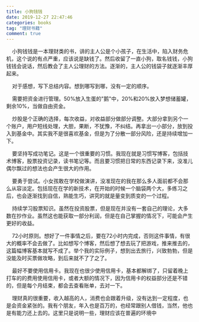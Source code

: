 ```yaml
---
title: 小狗钱钱
date: 2019-12-27 22:47:46
categories: books
tag: "理财书籍"
comment: true
---
```


&nbsp;&nbsp;&nbsp;&nbsp;小狗钱钱是一本理财类的书，讲的主人公是个小孩子，在生活中，陷入财务危机，这个说的有点严重，应该说是缺钱了。然后收留了一直小狗，取名钱钱，小狗钱钱会说话，然后教会了主人公理财的方法。逐渐的，主人公的钱袋子就逐渐丰厚起来。

&nbsp;&nbsp;&nbsp;&nbsp;对于感想，写下总结内容。想到哪写到哪，没有一定的顺序。

&nbsp;&nbsp;&nbsp;&nbsp;需要把资金进行管理。50%放入生蛋的"鹅"中，20%和20%放入梦想储蓄罐，剩余10%，当做自由资金。

&nbsp;&nbsp;&nbsp;&nbsp;炒股是个正确的选择，每次收益，对收益部分做部分调整。大部分拿到另个一个账户，用户短线处理，大胆，果断，不犹豫，不纠结。再拿出一小部分，放到投入到基金中。其实我不是很喜欢基金，但是为了分散一部分风险，还是持续增加一下。

&nbsp;&nbsp;&nbsp;&nbsp;要坚持写成功笔记。这是一个很重要的习惯。我现在就是习惯写博客，包括技术博客，股票投资记录，读书笔记等。而且要习惯把日常的东西记录下来，没准儿偶尔飘过的想法也会产生很大的作用。

&nbsp;&nbsp;&nbsp;&nbsp;要勇于尝试。小女孩敢在学校做演讲，没准现在的我在那么多人面前都不会那么从容淡定。包括现在在学的新技术，在开始的时候一个脑袋两个大，多练习之后，也会逐渐找到自信，熟能生巧，讲究的就是量变到质变的一个过程。

&nbsp;&nbsp;&nbsp;&nbsp;持续学习股票知识。虽然在投资股票，但是现在并没有一套自己的理论，大多数在抄作业。虽然这也能获取一部分利润，但是在自己掌握的情况下，可能会产生更好的收益。

&nbsp;&nbsp;&nbsp;&nbsp;72小时原则。想好了一件事情之后，要在72小时内完成，否则这件事情，有很大的概率不会去做了。比如想写个博客，然后想了想去玩了把游戏，推来推去的，这篇幅博客基本就写不成了。举个我的实际例子，想到出去旅行，兴致勃勃，但是没能及时买票做攻略，到后来就不了了之了。

&nbsp;&nbsp;&nbsp;&nbsp;最好不要使用信用卡。我现在也很少使用信用卡，基本都解绑了，只留着晚上打车的的费用使用信用卡，或者大额的情况下，因为信用卡的权益部分还是不错的，但是每个月结束，都会去查看账单，去对一下。

&nbsp;&nbsp;&nbsp;&nbsp;理财真的很重要，收入越高的人，消费也会跟着升级，没有达到一定程度，也是会资金紧张的。我有个朋友，年入也是百万的，也经常跟别人借钱，当然，他也是有能力还上去的。这里只是说明一些，理财应该在普遍的环境中
